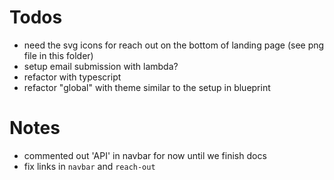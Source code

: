 # Todos
- need the svg icons for reach out on the bottom of landing page (see png file in this folder)
- setup email submission with lambda?
- refactor with typescript
- refactor "global" with theme similar to the setup in blueprint

# Notes
- commented out 'API' in navbar for now until we finish docs
- fix links in `navbar` and `reach-out`
